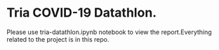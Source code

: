 # Tria COVID-19 Datathlon.

Please use tria-datathlon.ipynb notebook to view the report.Everything related to the project is in this repo.
